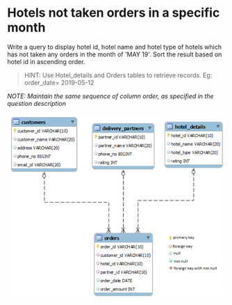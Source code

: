 # Hotels not taken orders in a specific month

Write a query to display hotel id, hotel name and hotel type of hotels which has not taken any orders in the month of 'MAY 19'. Sort the result based on hotel id in ascending order.

> HINT: Use Hotel_details and Orders tables to retrieve records. Eg: order_date= 2019-05-12

*NOTE: Maintain the same sequence of column order, as specified in the question description*

![database diagram](../../../database_3.png)